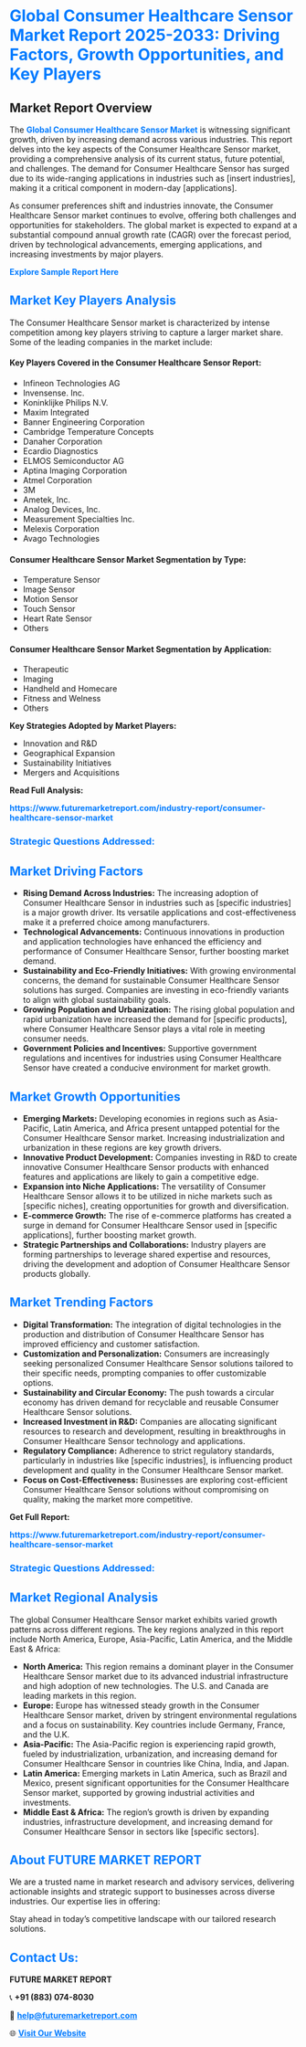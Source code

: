 <h1 style="color: #007BFF;">Global Consumer Healthcare Sensor Market Report 2025-2033: Driving Factors, Growth Opportunities, and Key Players</h1>

<section id="overview">
<h2>Market Report Overview</h2>
<p>The <a href="https://www.futuremarketreport.com/industry-report/consumer-healthcare-sensor-market" style="color: #007BFF; text-decoration: none;"><strong>Global Consumer Healthcare Sensor Market</strong></a> is witnessing significant growth, driven by increasing demand across various industries. This report delves into the key aspects of the Consumer Healthcare Sensor market, providing a comprehensive analysis of its current status, future potential, and challenges. The demand for Consumer Healthcare Sensor has surged due to its wide-ranging applications in industries such as [insert industries], making it a critical component in modern-day [applications].</p>
<p>As consumer preferences shift and industries innovate, the Consumer Healthcare Sensor market continues to evolve, offering both challenges and opportunities for stakeholders. The global market is expected to expand at a substantial compound annual growth rate (CAGR) over the forecast period, driven by technological advancements, emerging applications, and increasing investments by major players.</p>
</section>

<section id="overview">
<p><a href="https://www.futuremarketreport.com/request-sample/reportId=54160" style="color: #007BFF; text-decoration: none;"><strong>Explore Sample Report Here</strong></a></p>
</section>

<section id="key-players">
<h2 style="color: #007BFF;">Market Key Players Analysis</h2>
<p>The Consumer Healthcare Sensor market is characterized by intense competition among key players striving to capture a larger market share. Some of the leading companies in the market include:</p>
<h4>Key Players Covered in the Consumer Healthcare Sensor Report:</h4>
<ul><li>Infineon Technologies AG</li><li>Invensense. Inc.</li><li>Koninklijke Philips N.V.</li><li>Maxim Integrated</li><li>Banner Engineering Corporation</li><li>Cambridge Temperature Concepts</li><li>Danaher Corporation</li><li>Ecardio Diagnostics</li><li>ELMOS Semiconductor AG</li><li>Aptina Imaging Corporation</li><li>Atmel Corporation</li><li>3M</li><li>Ametek, Inc.</li><li>Analog Devices, Inc.</li><li>Measurement Specialties Inc.</li><li>Melexis Corporation</li><li>Avago Technologies</li></ul>
<h4>Consumer Healthcare Sensor Market Segmentation by Type:</h4>
<ul><li>Temperature Sensor</li><li>Image Sensor</li><li>Motion Sensor</li><li>Touch Sensor</li><li>Heart Rate Sensor</li><li>Others</li></ul>

<h4>Consumer Healthcare Sensor Market Segmentation by Application:</h4>
<ul><li>Therapeutic</li><li>Imaging</li><li>Handheld and Homecare</li><li>Fitness and Welness</li><li>Others</li></ul>
<p><strong>Key Strategies Adopted by Market Players:</strong></p>
<ul>
<li>Innovation and R&D</li>
<li>Geographical Expansion</li>
<li>Sustainability Initiatives</li>
<li>Mergers and Acquisitions</li>
</ul>
</section>

<section>
<p><strong>Read Full Analysis: </strong></p><a href="https://www.futuremarketreport.com/industry-report/consumer-healthcare-sensor-market" style="color: #007BFF; text-decoration: none;"><strong>https://www.futuremarketreport.com/industry-report/consumer-healthcare-sensor-market</strong></a>
<h3 style="color: #007BFF;">Strategic Questions Addressed:</h3>
</section>

<section id="driving-factors">
<h2 style="color: #007BFF;">Market Driving Factors</h2>
<ul>
<li><strong>Rising Demand Across Industries:</strong> The increasing adoption of Consumer Healthcare Sensor in industries such as [specific industries] is a major growth driver. Its versatile applications and cost-effectiveness make it a preferred choice among manufacturers.</li>
<li><strong>Technological Advancements:</strong> Continuous innovations in production and application technologies have enhanced the efficiency and performance of Consumer Healthcare Sensor, further boosting market demand.</li>
<li><strong>Sustainability and Eco-Friendly Initiatives:</strong> With growing environmental concerns, the demand for sustainable Consumer Healthcare Sensor solutions has surged. Companies are investing in eco-friendly variants to align with global sustainability goals.</li>
<li><strong>Growing Population and Urbanization:</strong> The rising global population and rapid urbanization have increased the demand for [specific products], where Consumer Healthcare Sensor plays a vital role in meeting consumer needs.</li>
<li><strong>Government Policies and Incentives:</strong> Supportive government regulations and incentives for industries using Consumer Healthcare Sensor have created a conducive environment for market growth.</li>
</ul>
</section>

<section id="growth-opportunities">
<h2 style="color: #007BFF;">Market Growth Opportunities</h2>
<ul>
<li><strong>Emerging Markets:</strong> Developing economies in regions such as Asia-Pacific, Latin America, and Africa present untapped potential for the Consumer Healthcare Sensor market. Increasing industrialization and urbanization in these regions are key growth drivers.</li>
<li><strong>Innovative Product Development:</strong> Companies investing in R&D to create innovative Consumer Healthcare Sensor products with enhanced features and applications are likely to gain a competitive edge.</li>
<li><strong>Expansion into Niche Applications:</strong> The versatility of Consumer Healthcare Sensor allows it to be utilized in niche markets such as [specific niches], creating opportunities for growth and diversification.</li>
<li><strong>E-commerce Growth:</strong> The rise of e-commerce platforms has created a surge in demand for Consumer Healthcare Sensor used in [specific applications], further boosting market growth.</li>
<li><strong>Strategic Partnerships and Collaborations:</strong> Industry players are forming partnerships to leverage shared expertise and resources, driving the development and adoption of Consumer Healthcare Sensor products globally.</li>
</ul>
</section>

<section id="trending-factors">
<h2 style="color: #007BFF;">Market Trending Factors</h2>
<ul>
<li><strong>Digital Transformation:</strong> The integration of digital technologies in the production and distribution of Consumer Healthcare Sensor has improved efficiency and customer satisfaction.</li>
<li><strong>Customization and Personalization:</strong> Consumers are increasingly seeking personalized Consumer Healthcare Sensor solutions tailored to their specific needs, prompting companies to offer customizable options.</li>
<li><strong>Sustainability and Circular Economy:</strong> The push towards a circular economy has driven demand for recyclable and reusable Consumer Healthcare Sensor solutions.</li>
<li><strong>Increased Investment in R&D:</strong> Companies are allocating significant resources to research and development, resulting in breakthroughs in Consumer Healthcare Sensor technology and applications.</li>
<li><strong>Regulatory Compliance:</strong> Adherence to strict regulatory standards, particularly in industries like [specific industries], is influencing product development and quality in the Consumer Healthcare Sensor market.</li>
<li><strong>Focus on Cost-Effectiveness:</strong> Businesses are exploring cost-efficient Consumer Healthcare Sensor solutions without compromising on quality, making the market more competitive.</li>
</ul>
</section>

<section>
<p><strong>Get Full Report: </strong></p><a href="https://www.futuremarketreport.com/industry-report/consumer-healthcare-sensor-market" style="color: #007BFF; text-decoration: none;"><strong>https://www.futuremarketreport.com/industry-report/consumer-healthcare-sensor-market</strong></a>
<h3 style="color: #007BFF;">Strategic Questions Addressed:</h3>
</section>


<section id="regional-analysis">
<h2 style="color: #007BFF;">Market Regional Analysis</h2>
<p>The global Consumer Healthcare Sensor market exhibits varied growth patterns across different regions. The key regions analyzed in this report include North America, Europe, Asia-Pacific, Latin America, and the Middle East & Africa:</p>
<ul>
<li><strong>North America:</strong> This region remains a dominant player in the Consumer Healthcare Sensor market due to its advanced industrial infrastructure and high adoption of new technologies. The U.S. and Canada are leading markets in this region.</li>
<li><strong>Europe:</strong> Europe has witnessed steady growth in the Consumer Healthcare Sensor market, driven by stringent environmental regulations and a focus on sustainability. Key countries include Germany, France, and the U.K.</li>
<li><strong>Asia-Pacific:</strong> The Asia-Pacific region is experiencing rapid growth, fueled by industrialization, urbanization, and increasing demand for Consumer Healthcare Sensor in countries like China, India, and Japan.</li>
<li><strong>Latin America:</strong> Emerging markets in Latin America, such as Brazil and Mexico, present significant opportunities for the Consumer Healthcare Sensor market, supported by growing industrial activities and investments.</li>
<li><strong>Middle East & Africa:</strong> The region’s growth is driven by expanding industries, infrastructure development, and increasing demand for Consumer Healthcare Sensor in sectors like [specific sectors].</li>
</ul>
</section>

<footer>
<h2 style="color: #007BFF;">About FUTURE MARKET REPORT</h2>
<p>We are a trusted name in market research and advisory services, delivering actionable insights and strategic support to businesses across diverse industries. Our expertise lies in offering:</p>

<p>Stay ahead in today’s competitive landscape with our tailored research solutions.</p>

<h2 style="color: #007BFF;">Contact Us:</h2>
<p><strong>FUTURE MARKET REPORT</strong></p>
<p>📞 <strong>+91 (883) 074-8030</strong></p>
<p>📧 <strong><a href="mailto:help@futuremarketreport.com" style="color: #007BFF;">help@futuremarketreport.com</a></strong></p>
<p>🌐 <strong><a href="https://www.futuremarketreport.com/" style="color: #007BFF;">Visit Our Website</a></strong></p>
</footer>